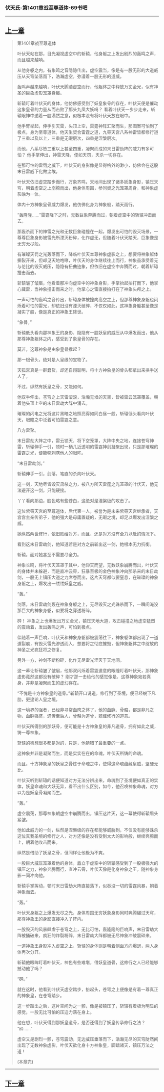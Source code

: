 ### 伏天氏-第1401章战至尊道体-69书吧

--------
[上一章](./74999080d1d1ba8dbfe48370fe768df8.md)
--------


>
>
>
>第1401章战至尊道体
>
>叶伏天站在那，目光凝视虚空中的斩辕，他身躯之上发出剧烈的轰鸣之声，而且越来越响。
>
>从他身躯之内，有象鸣之音隐隐传出，虚空震当，像是有一股无形的大道威压从天穹坠落而下，浩瀚虚空，弥漫着一股无形的道威。
>
>轰鸣声越来越响，叶伏天脚踏虚空而行，他躯体之中释放万丈金光，似有神圣的巨象虚影笼罩身躯。
>
>斩辕盯着叶伏天的身体，他仿佛感受到了妖皇象骨的存在，叶伏天便是催动这象皇骨的力量从而击败了那头九凤大妖吗？
>看着叶伏天一步步走来，斩辕眼神中透着一股漠然之意，似根本没有将叶伏天放在眼中。
>
>他手臂举起，伸手引天雷，头顶上空，雷霆神阵汇聚而生，那图案可怕到了极点，身为至尊道体，他天生契合雷霆之道，九霄天宫八系神雷皆都修行道了三重以及以上，三重是无暇层次，四重是涅槃层次。
>
>而他，八系尽皆三重以上甚至四重，凝聚而成的末日雷劫阵的威力有多可怕？
>他手掌伸出，神雷天降，便如天罚，灭杀一切存在。
>
>在那可怕的雷罚之威下，叶伏天的身影像是显得格外的渺小，仿佛会在这股末日雷威下化做尘埃。
>
>叶伏天依旧虚空踏步而行，万象齐鸣，天地间出现了诸多妖象身影，镇压天穹，朝着虚空之上崩腾而出，他身体周围，参同契之光笼罩周身，和神象虚影融为一体。
>
>体内十方神象皇骨威力爆发，他仿佛化身为神象般，踏天而行。
>
>“轰隆隆……”雷霆降下之时，无数巨象奔腾而过，朝着虚空中的斩辕冲击而去。
>
>那轰杀而下的神雷之光和无数巨象碰撞在一起，爆发出可怕的毁灭场景，一尊尊巨象身影被雷光所湮灭粉碎，化作虚无，但随着叶伏天踏天，巨象像是无穷无尽般。
>
>有璀璨天罚之光轰落而下，降临叶伏天本尊神象虚影之上，想要将神象躯体撕裂开来，但却见天地咆哮，叶伏天的身体继续往上而行，神象虽承受着无与伦比的毁灭威压，隐隐有扭曲迹象，但依旧在虚空中奔腾而过，朝着斩辕撞击而去。
>
>斩辕皱了皱眉，他看着那冲向虚空中的神象身影，手掌抬起拍打而下，他掌心藏雷，当神象撞击而来之时，他掌心之雷直接拍打在了神象头颅之上。
>
>一声可怕的轰鸣之音传出，斩辕身体被撞向高空之上，但那尊神象身躯也闪烁着可怕的雷光，却依旧没有湮灭破碎，不仅仅如此，这神象身躯甚至像是凝实了般，像是真正的神象王降世。
>
>“象骨。”
>
>斩辕低头看向那神象王的身影，隐隐有一股妖皇的威压从中爆发而出，他从那尊神象躯体之内，感受到了象皇骨的存在。
>
>莫非，这尊神象是由象皇骨撑起？
>
>那一根骨头，绝对是人皇级的宝物了。
>
>天狐宫真是一群蠢货，却还自诩聪明，将十方神象皇的骨头都拿出来拱手送人了。
>
>不过，纵然有妖皇之骨，又能如何。
>
>他双手伸出，苍穹之上天雷滚滚，浩瀚无垠的天空，皆被雷云笼罩覆盖，朝着他头顶上空的末日雷劫大阵中涌去。
>
>璀璨的闪电之光将这片黑暗之地照亮得如同白昼一般，斩辕低头看向叶伏天，眼瞳之中泛着可怕雷霆之意。
>
>八方雷聚。
>
>末日雷劫大阵之中，雷云锁天，将下空笼罩，大阵中央之地，连接苍穹神雷，斩辕伸手一引，顿时一柄几近透明的雷霆神剑凝聚出现，只是那璀璨的雷霆之光，便能够刺瞎他人的眼眸。
>
>“末日雷劫剑。”
>
>斩辕伸手一引，剑落，笔直的杀向叶伏天。
>
>这一刻，天地尽皆毁灭肃杀之力，被八方所天雷霆之光笼罩的叶伏天，他无法避开这一剑，只能硬接。
>
>丫丫看向那边，脸色略有些苍白，这绝对是涅槃级的攻击了。
>
>这位紫霄天宫的至尊道体，后代第一人，被誉为是未来紫霄天宫继承者，天宫宫主亲传弟子，他的强大是毋庸置疑的，无暇之境，却足以爆发出涅槃之威。
>
>她纵然两世修行，依旧败给对方，而且，还是对方没有全力以赴的情况下。
>
>看到这末日雷劫剑，他知道若是对方之前斩出这一剑，她根本无力抗衡。
>
>斩辕，面对她甚至不需要尽全力。
>
>神象长鸣，将叶伏天笼罩于其中，他仰天而望，无数妖象崩腾而出，叶伏天的身体并未躲避，而是直冲云霄，狂暴至极的金色神象冲向那杀来的末日劫剑，一股无上镇压大道之力席卷而出，这片天穹都似要窒息，在璀璨的神象身躯之上，爆发出一缕缕妖皇之威。
>
>“轰。”
>
>剑落，末日雷劫剑轰在神象身躯之上，无尽毁灭之光诛杀而下，一瞬间淹没那巨大的神象身躯，似要将之穿透粉碎。
>
>砰！
>神象之上也爆发出万丈金光，镇压天地大道，攻击碰撞之地虚空猛烈的震动着，发出轰鸣之声，可怕到极点。
>
>伴随着一声巨响，叶伏天和神象身躯都被震荡往下，神象躯体都出现了一道道裂痕，有毁灭雷光渗透而入，想要将之彻底摧毁，但神象躯体之中绽放的神圣之光疯狂将之修复。
>
>另外一方，神剑不断粉碎，化作无尽雷光湮灭于天地间。
>
>这一幕让斩辕皱了皱眉，他那双闪烁着雷霆道意的眼瞳盯着叶伏天，那神象虚影竟然这都没有破碎？
>刚才那一击给他的感觉像是，这尊神象宛若真身，并非是凝聚而生的虚幻存在。
>
>“不愧是十方神象皇的道骨。”斩辕开口说道，修行到了圣境，便已经蜕下凡胎，更遑论人皇之境。
>
>这一境界的强者，已经非寻常血肉之体了，他的血脉、骨骼，都是非凡之物，血脉强盛，遗传至后人，骨骼为道骨，蕴藏修行的道意。
>
>叶伏天所得到的那妖骨，便可能是十方神象皇的非凡道骨，拥有如此之威，铸一尊神象。
>
>斩辕的猜想很多都是对的，只是，他猜错了最重要的一点。
>
>这神象并非是凝聚而生，而是实实在在的命魂，叶伏天所铸的命魂。
>
>而且，十方神象皇的妖皇之骨炼于命魂之中，使得这命魂蕴藏皇威，坚硬无比。
>
>叶伏天听到斩辕的话便知道对方无法分辨出来，命魂到了圣境便如真正的实体，妖皇命魂和大妖无异，看不出什么区别，如今，他召唤神象命魂，对方以为是妖皇骨凝聚而生。
>
>“轰。”
>
>虚空震荡，那尊神象朝虚空中崩腾而出，镇压这片天，这一幕使得斩辕眉头紧皱。
>
>他如此威力的一剑，纵然是涅槃级的存在都能够威胁到，不仅没有能够诛杀这位真我圣境的修行之人，对方还像是没有受到太大的影响般，继续奔腾而上，朝着他攻击而来。
>
>纵然是借助了妖皇之骨，但同样让他极为不爽。
>
>一股巨大威压笼罩着他的身体，矗立于虚空中的斩辕感受到了一股极强大的镇压之力，神象奔腾而行，直冲云霄，叶伏天像是化身神象之王，随神象身影一同冲向他。
>
>斩辕手掌挥动，顿时末日雷劫大阵直接落下，似吞没一切的雷霆风暴，朝着神象而去。
>
>“轰。”
>
>叶伏天身躯之上爆发无尽之光，身体周围无穷妖象身影同时奔腾碾过天穹，那尊神象王的身影直接冲入了阵内。
>
>一股毁灭的风暴肆虐于苍穹之上，无比可怕，轰隆隆的巨响声，末日雷劫大阵被捅破来，疯狂的炸裂粉碎，末日雷劫大阵都被无尽神象冲破震碎来。
>
>一道神象王身影冲入虚空之上，斩辕的身体则是朝着侧面方向爆退，两人身体再次分开。
>
>斩辕他眼眸盯着叶伏天，神色有些难堪，借妖皇道骨，这修行之人已经能够撼动他了吗？
>
>“砰。”
>
>就在这时，他看到叶伏天虚空踏步，抬起头，苍穹之上便像是有着一尊真正的神象皇，在苍穹踏步。
>
>这一步踏出之后，这片空间为之一颤，像是被镇压了，斩辕有着极为明显的感觉，一股无比可怕的压迫力落在身上。
>
>他在想，叶伏天得到那妖皇道骨，是否还得到了妖皇传承修行之法？
>“砰……”
>
>虚空又是剧烈一颤，苍穹震动，无边威压垂落而下，浩瀚无尽的天穹陡然间出现了无数神象虚影，叶伏天欲化身十方神象皇，脚踏诸天，镇压万法之道！
>
>(本章完)
>
>

--------
[下一章](./922f120b1ed227ddf4f020bf6777cc32.md)
--------
